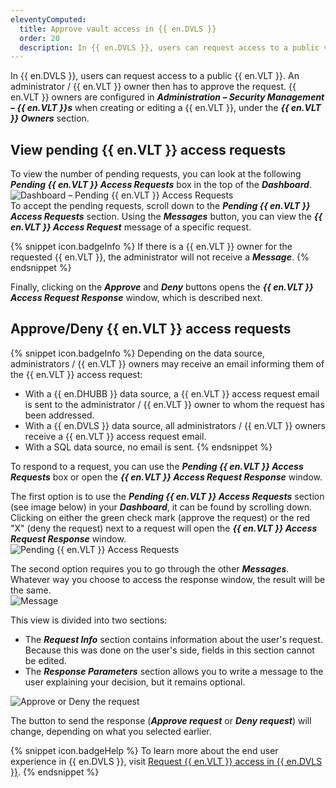 ```yaml
---
eleventyComputed:
  title: Approve vault access in {{ en.DVLS }}
  order: 20
  description: In {{ en.DVLS }}, users can request access to a public vault. An administrator / vault owner then has to approve the request.
---
```

In {{ en.DVLS }}, users can request access to a public {{ en.VLT }}. An administrator / {{ en.VLT }} owner then has to approve the request. {{ en.VLT }} owners are configured in ***Administration – Security Management – {{ en.VLT }}s*** when creating or editing a {{ en.VLT }}, under the ***{{ en.VLT }} Owners*** section.

## View pending {{ en.VLT }} access requests

To view the number of pending requests, you can look at the following ***Pending {{ en.VLT }} Access Requests*** box in the top of the ***Dashboard***.  
![Dashboard – Pending {{ en.VLT }} Access Requests](https://webdevolutions.azureedge.net/docs/en/server/ServerOp0028.png)  
To accept the pending requests, scroll down to the ***Pending {{ en.VLT }} Access Requests*** section.
Using the ***Messages*** button, you can view the ***{{ en.VLT }} Access Request*** message of a specific request.  

{% snippet icon.badgeInfo %}
If there is a {{ en.VLT }} owner for the requested {{ en.VLT }}, the administrator will not receive a ***Message***.
{% endsnippet %}  

Finally, clicking on the ***Approve*** and ***Deny*** buttons opens the ***{{ en.VLT }} Access Request Response*** window, which is described next.

## Approve/Deny {{ en.VLT }} access requests

{% snippet icon.badgeInfo %}
Depending on the data source, administrators / {{ en.VLT }} owners may receive an email informing them of the {{ en.VLT }} access request:  
* With a {{ en.DHUBB }} data source, a {{ en.VLT }} access request email is sent to the administrator / {{ en.VLT }} owner to whom the request has been addressed.
* With a {{ en.DVLS }} data source, all administrators / {{ en.VLT }} owners receive a {{ en.VLT }} access request email.
* With a SQL data source, no email is sent.
{% endsnippet %}

To respond to a request, you can use the ***Pending {{ en.VLT }} Access Requests*** box or open the ***{{ en.VLT }} Access Request Response*** window.

The first option is to use the ***Pending {{ en.VLT }} Access Requests*** section (see image below) in your ***Dashboard***, it can be found by scrolling down. Clicking on either the green check mark (approve the request) or the red "X" (deny the request) next to a request will open the ***{{ en.VLT }} Access Request Response*** window.  
![Pending {{ en.VLT }} Access Requests](https://webdevolutions.azureedge.net/docs/en/server/ServerOp0029.png)  

The second option requires you to go through the other ***Messages***. Whatever way you choose to access the response window, the result will be the same.  
![Message](https://webdevolutions.azureedge.net/docs/en/server/ServerOp0030.png)  

This view is divided into two sections:

* The ***Request Info*** section contains information about the user's request. Because this was done on the user's side, fields in this section cannot be edited.
* The ***Response Parameters*** section allows you to write a message to the user explaining your decision, but it remains optional.  

![Approve or Deny the request](https://webdevolutions.azureedge.net/docs/en/server/ServerOp0031.png)  

The button to send the response (***Approve request*** or ***Deny request***) will change, depending on what you selected earlier.

{% snippet icon.badgeHelp %}
To learn more about the end user experience in {{ en.DVLS }}, visit [Request {{ en.VLT }} access in {{ en.DVLS }}](/server/web-interface/vault-access/request-vault-access).
{% endsnippet %}
